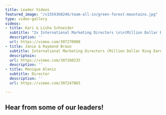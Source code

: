 ```yaml
---
title: Leader Videos
featured_image: "/v1559368246/team-all-in/green-forest-mountains.jpg"
type: video-gallery
videos:
- title: Kari & Lisha Schneider
  subtitle: "2x International Marketing Directors \n\n(Million Dollar Ring Earners)"
  description: ''
  url: https://vimeo.com/307270908
- title: Janie & Raymond Braun
  subtitle: International Marketing Directors (Million Dollar Ring Earners)
  descriptoin: 
  url: https://vimeo.com/307260235
  description: ''
- title: Monique Alaniz
  subtitle: Director
  description: ''
  url: https://vimeo.com/307247865

---
```

## Hear from some of our leaders!